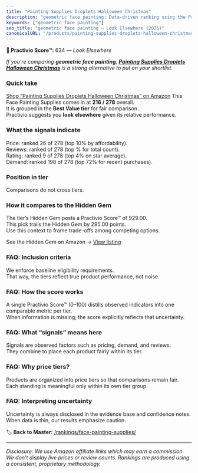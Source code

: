 ```yaml
---
title: "Painting Supplies Droplets Halloween Christmas"
description: "geometric face painting: Data-driven ranking using the Practivio Score™. Positioned by quality, value, demand, findability, momentum."
keywords: ["geometric face painting"]
seo_title: "geometric face painting — Look Elsewhere (2025)"
canonicalURL: "/products/painting-supplies-droplets-halloween-christmas-B0D99DXL2C/"
---
```


**🚫 Practivio Score™:** 634 — _Look Elsewhere_


*If you're comparing **geometric face painting**, **[Painting Supplies Droplets Halloween Christmas](https://www.amazon.com/dp/B0D99DXL2C?tag=practivio-20)** is a strong alternative to put on your shortlist.*
### Quick take
[Shop “Painting Supplies Droplets Halloween Christmas” on Amazon](https://www.amazon.com/dp/B0D99DXL2C?tag=practivio-20)
This Face Painting Supplies comes in at **216 / 278** overall.  
It is grouped in the **Best Value tier** for fair comparison.  
Practivio suggests you **look elsewhere** given its relative performance.

### What the signals indicate
Price: ranked 26 of 278 (top 10% by affordability).  
Reviews: ranked  of 278 (top % for total count).  
Rating: ranked 9 of 278 (top 4% on star average).  
Demand: ranked 198 of 278 (top 72% for recent purchases).

### Position in tier
Comparisons do not cross tiers.

### How it compares to the Hidden Gem
The tier’s Hidden Gem posts a Practivio Score™ of 929.00.  
This pick trails the Hidden Gem by 295.00 points.  
Use this context to frame trade-offs among competing options.  

See the Hidden Gem on Amazon → [View listing](https://www.amazon.com/dp/B07GH7WGC3?tag=practivio-20)

### FAQ: Inclusion criteria
We enforce baseline eligibility requirements.  
That way, the tiers reflect true product performance, not noise.

### FAQ: How the score works
A single Practivio Score™ (0–100) distills observed indicators into one comparable metric per tier.  
When information is missing, the score explicitly reflects that uncertainty.

### FAQ: What “signals” means here
Signals are observed factors such as pricing, demand, and reviews.  
They combine to place each product fairly within its tier.

### FAQ: Why price tiers?
Products are organized into price tiers so that comparisons remain fair.  
Each standing is meaningful only within its own tier group.

### FAQ: Interpreting uncertainty
Uncertainty is always disclosed in the evidence base and confidence notes.  
When data is thin, our results emphasize caution.


🏷️ **Back to Master:** [/rankings/face-painting-supplies/](/rankings/face-painting-supplies/)

---
_Disclosure: We use Amazon affiliate links which may earn a commission. We don’t display live prices or review counts. Rankings are produced using a consistent, proprietary methodology._
